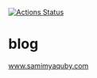 [![Actions Status](https://github.com/skypencil/blog/workflows/nodejs.yml/badge.svg)](https://github.com/skypencil/blog/actions)

# blog
www.samimyaquby.com
